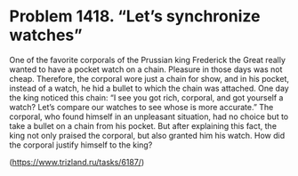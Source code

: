 # Problem 1418. “Let’s synchronize watches”

One of the favorite corporals of the Prussian king Frederick the Great really wanted to have a pocket watch on a chain. Pleasure in those days was not cheap. Therefore, the corporal wore just a chain for show, and in his pocket, instead of a watch, he hid a bullet to which the chain was attached. One day the king noticed this chain: “I see you got rich, corporal, and got yourself a watch? Let’s compare our watches to see whose is more accurate.” The corporal, who found himself in an unpleasant situation, had no choice but to take a bullet on a chain from his pocket. But after explaining this fact, the king not only praised the corporal, but also granted him his watch. How did the corporal justify himself to the king?

(https://www.trizland.ru/tasks/6187/)